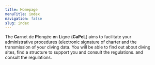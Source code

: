```yaml
---
title: Homepage
menuTitle: index
navigation: false
slug: index
---
```

The **Ca**rnet de **P**longée **e**n **L**igne (**CaPeL**) aims to facilitate
your administrative procedures (electronic signature of charter and the transmission
of your diving data. You will be able to find out about diving sites, find a
structure to support you and consult the regulations. and consult the regulations.
